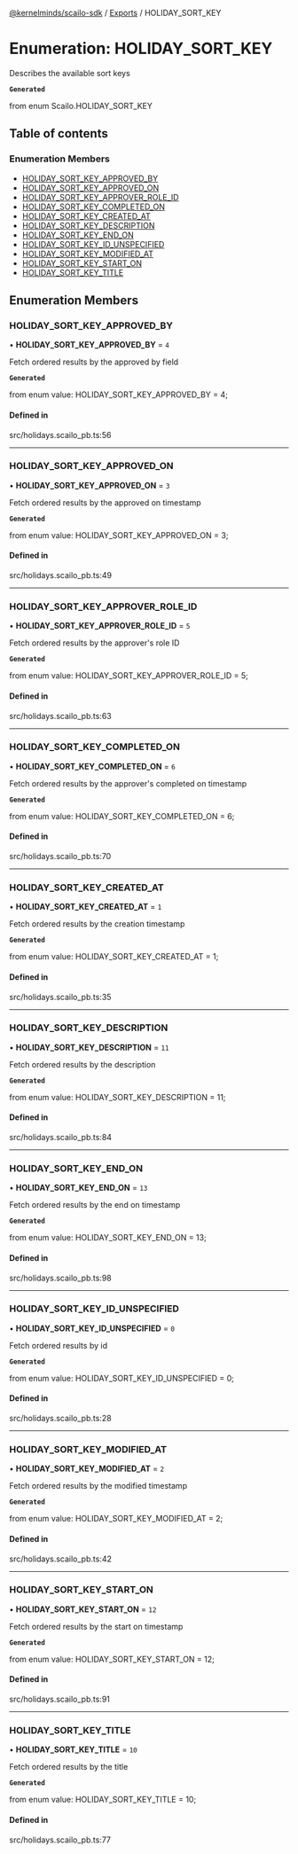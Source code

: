[@kernelminds/scailo-sdk](../README.md) / [Exports](../modules.md) / HOLIDAY\_SORT\_KEY

# Enumeration: HOLIDAY\_SORT\_KEY

Describes the available sort keys

**`Generated`**

from enum Scailo.HOLIDAY_SORT_KEY

## Table of contents

### Enumeration Members

- [HOLIDAY\_SORT\_KEY\_APPROVED\_BY](HOLIDAY_SORT_KEY.md#holiday_sort_key_approved_by)
- [HOLIDAY\_SORT\_KEY\_APPROVED\_ON](HOLIDAY_SORT_KEY.md#holiday_sort_key_approved_on)
- [HOLIDAY\_SORT\_KEY\_APPROVER\_ROLE\_ID](HOLIDAY_SORT_KEY.md#holiday_sort_key_approver_role_id)
- [HOLIDAY\_SORT\_KEY\_COMPLETED\_ON](HOLIDAY_SORT_KEY.md#holiday_sort_key_completed_on)
- [HOLIDAY\_SORT\_KEY\_CREATED\_AT](HOLIDAY_SORT_KEY.md#holiday_sort_key_created_at)
- [HOLIDAY\_SORT\_KEY\_DESCRIPTION](HOLIDAY_SORT_KEY.md#holiday_sort_key_description)
- [HOLIDAY\_SORT\_KEY\_END\_ON](HOLIDAY_SORT_KEY.md#holiday_sort_key_end_on)
- [HOLIDAY\_SORT\_KEY\_ID\_UNSPECIFIED](HOLIDAY_SORT_KEY.md#holiday_sort_key_id_unspecified)
- [HOLIDAY\_SORT\_KEY\_MODIFIED\_AT](HOLIDAY_SORT_KEY.md#holiday_sort_key_modified_at)
- [HOLIDAY\_SORT\_KEY\_START\_ON](HOLIDAY_SORT_KEY.md#holiday_sort_key_start_on)
- [HOLIDAY\_SORT\_KEY\_TITLE](HOLIDAY_SORT_KEY.md#holiday_sort_key_title)

## Enumeration Members

### HOLIDAY\_SORT\_KEY\_APPROVED\_BY

• **HOLIDAY\_SORT\_KEY\_APPROVED\_BY** = ``4``

Fetch ordered results by the approved by field

**`Generated`**

from enum value: HOLIDAY_SORT_KEY_APPROVED_BY = 4;

#### Defined in

src/holidays.scailo_pb.ts:56

___

### HOLIDAY\_SORT\_KEY\_APPROVED\_ON

• **HOLIDAY\_SORT\_KEY\_APPROVED\_ON** = ``3``

Fetch ordered results by the approved on timestamp

**`Generated`**

from enum value: HOLIDAY_SORT_KEY_APPROVED_ON = 3;

#### Defined in

src/holidays.scailo_pb.ts:49

___

### HOLIDAY\_SORT\_KEY\_APPROVER\_ROLE\_ID

• **HOLIDAY\_SORT\_KEY\_APPROVER\_ROLE\_ID** = ``5``

Fetch ordered results by the approver's role ID

**`Generated`**

from enum value: HOLIDAY_SORT_KEY_APPROVER_ROLE_ID = 5;

#### Defined in

src/holidays.scailo_pb.ts:63

___

### HOLIDAY\_SORT\_KEY\_COMPLETED\_ON

• **HOLIDAY\_SORT\_KEY\_COMPLETED\_ON** = ``6``

Fetch ordered results by the approver's completed on timestamp

**`Generated`**

from enum value: HOLIDAY_SORT_KEY_COMPLETED_ON = 6;

#### Defined in

src/holidays.scailo_pb.ts:70

___

### HOLIDAY\_SORT\_KEY\_CREATED\_AT

• **HOLIDAY\_SORT\_KEY\_CREATED\_AT** = ``1``

Fetch ordered results by the creation timestamp

**`Generated`**

from enum value: HOLIDAY_SORT_KEY_CREATED_AT = 1;

#### Defined in

src/holidays.scailo_pb.ts:35

___

### HOLIDAY\_SORT\_KEY\_DESCRIPTION

• **HOLIDAY\_SORT\_KEY\_DESCRIPTION** = ``11``

Fetch ordered results by the description

**`Generated`**

from enum value: HOLIDAY_SORT_KEY_DESCRIPTION = 11;

#### Defined in

src/holidays.scailo_pb.ts:84

___

### HOLIDAY\_SORT\_KEY\_END\_ON

• **HOLIDAY\_SORT\_KEY\_END\_ON** = ``13``

Fetch ordered results by the end on timestamp

**`Generated`**

from enum value: HOLIDAY_SORT_KEY_END_ON = 13;

#### Defined in

src/holidays.scailo_pb.ts:98

___

### HOLIDAY\_SORT\_KEY\_ID\_UNSPECIFIED

• **HOLIDAY\_SORT\_KEY\_ID\_UNSPECIFIED** = ``0``

Fetch ordered results by id

**`Generated`**

from enum value: HOLIDAY_SORT_KEY_ID_UNSPECIFIED = 0;

#### Defined in

src/holidays.scailo_pb.ts:28

___

### HOLIDAY\_SORT\_KEY\_MODIFIED\_AT

• **HOLIDAY\_SORT\_KEY\_MODIFIED\_AT** = ``2``

Fetch ordered results by the modified timestamp

**`Generated`**

from enum value: HOLIDAY_SORT_KEY_MODIFIED_AT = 2;

#### Defined in

src/holidays.scailo_pb.ts:42

___

### HOLIDAY\_SORT\_KEY\_START\_ON

• **HOLIDAY\_SORT\_KEY\_START\_ON** = ``12``

Fetch ordered results by the start on timestamp

**`Generated`**

from enum value: HOLIDAY_SORT_KEY_START_ON = 12;

#### Defined in

src/holidays.scailo_pb.ts:91

___

### HOLIDAY\_SORT\_KEY\_TITLE

• **HOLIDAY\_SORT\_KEY\_TITLE** = ``10``

Fetch ordered results by the title

**`Generated`**

from enum value: HOLIDAY_SORT_KEY_TITLE = 10;

#### Defined in

src/holidays.scailo_pb.ts:77
